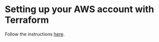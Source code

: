# Setting up your AWS account with Terraform

Follow the instructions [here](https://github.com/trussworks/truss-infra#making-changes-to-aws).
